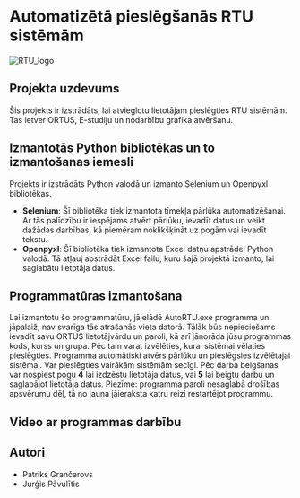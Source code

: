 # Automatizētā pieslēgšanās RTU sistēmām
![RTU_logo](https://github.com/patriksgrancarovs/ortus-automatizacija/assets/84973391/03074a15-90ac-4c5f-abd2-f0c74c816b8a)

## Projekta uzdevums

Šis projekts ir izstrādāts, lai atvieglotu lietotājam pieslēgties RTU sistēmām. Tas ietver ORTUS, E-studiju un nodarbību grafika atvēršanu.

## Izmantotās Python bibliotēkas un to izmantošanas iemesli

Projekts ir izstrādāts Python valodā un izmanto Selenium un Openpyxl bibliotēkas.
- **Selenium**: Šī bibliotēka tiek izmantota tīmekļa pārlūka automatizēšanai. Ar tās palīdzību ir iespējams atvērt pārlūku, ievadīt datus un veikt dažādas darbības, kā piemēram noklikšķināt uz pogām vai ievadīt tekstu.
- **Openpyxl**: Šī bibliotēka tiek izmantota Excel datņu apstrādei Python valodā. Tā atļauj apstrādāt Excel failu, kuru šajā projektā izmanto, lai saglabātu lietotāja datus.

## Programmatūras izmantošana

Lai izmantotu šo programmatūru, jāielādē AutoRTU.exe programma un jāpalaiž, nav svarīga tās atrašanās vieta datorā. Tālāk būs nepieciešams ievadīt savu ORTUS lietotājvārdu un paroli, kā arī jānorāda jūsu programmas kods, kurss un grupa. Pēc tam varat izvēlēties, kurai sistēmai vēlaties pieslēgties. Programma automātiski atvērs pārlūku un pieslēgsies izvēlētajai sistēmai. Var pieslēgties vairākām sistēmām secīgi. Pēc darba beigšanas var nospiest pogu **4** lai izdzēstu lietotāja datus, vai **5** lai beigtu darbu un saglabājot lietotāja datus. Piezīme: programma paroli nesaglabā drošības apsvērumu dēļ, tā no jauna jāieraksta katru reizi restartējot programmu.

## Video ar programmas darbību



## Autori
- Patriks Grančarovs
- Jurģis Pāvulītis

